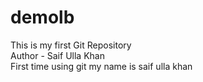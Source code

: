 # demolb
This is my first Git Repository<br>
Author - Saif Ulla Khan<br>
First time using git
my name is saif ulla khan
